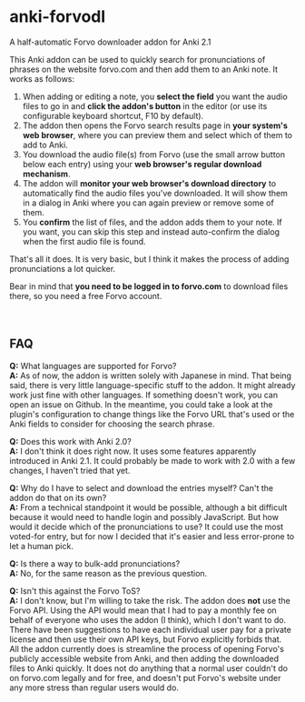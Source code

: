 # anki-forvodl
A half-automatic Forvo downloader addon for Anki 2.1

This Anki addon can be used to quickly search for pronunciations of phrases on the website forvo.com and then add them to an Anki note. It works as follows:

1. When adding or editing a note, you **select the field** you want the audio files to go in and **click the addon's button** in the editor (or use its configurable keyboard shortcut, F10 by default).
2. The addon then opens the Forvo search results page in **your system's web browser**, where you can preview them and select which of them to add to Anki.
3. You download the audio file(s) from Forvo (use the small arrow button below each entry) using your **web browser's regular download mechanism**.
4. The addon will **monitor your web browser's download directory** to automatically find the audio files you've downloaded. It will show them in a dialog in Anki where you can again preview or remove some of them.
5. You **confirm** the list of files, and the addon adds them to your note. If you want, you can skip this step and instead auto-confirm the dialog when the first audio file is found.

That's all it does. It is very basic, but I think it makes the process of adding pronunciations a lot quicker.

Bear in mind that **you need to be logged in to forvo.com** to download files there, so you need a free Forvo account.
<br>
<br>
<br>


## FAQ

**Q:** What languages are supported for Forvo?
<br>
**A:** As of now, the addon is written solely with Japanese in mind. That being said, there is very little language-specific stuff to the addon. It might already work just fine with other languages. If something doesn't work, you can open an issue on Github. In the meantime, you could take a look at the plugin's configuration to change things like the Forvo URL that's used or the Anki fields to consider for choosing the search phrase.

**Q:** Does this work with Anki 2.0?
<br>
**A:** I don't think it does right now. It uses some features apparently introduced in Anki 2.1. It could probably be made to work with 2.0 with a few changes, I haven't tried that yet.

**Q:** Why do I have to select and download the entries myself? Can't the addon do that on its own?
<br>
**A:** From a technical standpoint it would be possible, although a bit difficult because it would need to handle login and possibly JavaScript. But how would it decide which of the pronunciations to use? It could use the most voted-for entry, but for now I decided that it's easier and less error-prone to let a human pick.

**Q:** Is there a way to bulk-add pronunciations?
<br>
**A:** No, for the same reason as the previous question.

**Q:** Isn't this against the Forvo ToS?
<br>
**A:** I don't know, but I'm willing to take the risk. The addon does **not** use the Forvo API. Using the API would mean that I had to pay a monthly fee on behalf of everyone who uses the addon (I think), which I don't want to do. There have been suggestions to have each individual user pay for a private license and then use their own API keys, but Forvo explicitly forbids that.<br>
All the addon currently does is streamline the process of opening Forvo's publicly accessible website from Anki, and then adding the downloaded files to Anki quickly. It does not do anything that a normal user couldn't do on forvo.com legally and for free, and doesn't put Forvo's website under any more stress than regular users would do.
